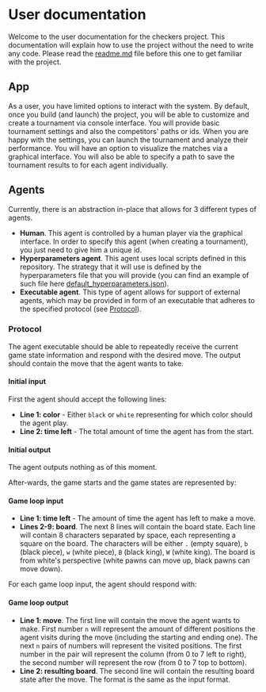# User documentation
Welcome to the user documentation for the checkers project. This documentation will explain how to use the project without the need to write any code. Please read the [readme.md](../readme.md) file before this one
to get familiar with the project.

## App
As a user, you have limited options to interact with the system. By default, once you build (and launch) the project, you will
be able to customize and create a tournament via console interface. You will provide basic tournament settings and also the competitors' paths or ids.
When you are happy with the settings, you can launch the tournament and analyze their performance.
You will have an option to visualize the matches via a graphical interface. You will also be able to specify a path to save the tournament results to for each agent individually.

## Agents
Currently, there is an abstraction in-place that allows for 3 different types of agents.
- **Human**. This agent is controlled by a human player via the graphical interface. In order to specify this agent (when creating a tournament), you just need to give him a unique id.
- **Hyperparameters agent**. This agent uses local scripts defined in this repository. The strategy that it will use is defined by the hyperparameters file that you will provide (you can find an example of such file here [default_hyperparameters.json](../data/default_hyperparameters.json)).
- **Executable agent**. This type of agent allows for support of external agents, which may be provided in form of an executable that adheres to the specified protocol (see [Protocol](#protocol)).

### Protocol
The agent executable should be able to repeatedly receive the current game state information and respond with the desired move.
The output should contain the move that the agent wants to take.

#### Initial input
First the agent should accept the following lines:
- **Line 1: color** - Either `black` or `white` representing for which color should the agent play.
- **Line 2: time left** - The total amount of time the agent has from the start.

#### Initial output
The agent outputs nothing as of this moment.

After-wards, the game starts and the game states are represented by:
#### Game loop input
- **Line 1: time left** - The amount of time the agent has left to make a move.
- **Lines 2-9: board**. The next 8 lines will contain the board state. Each line will contain 8 characters separated by space, each representing
a square on the board. The characters will be either `.` (empty square), `b` (black piece), `w` (white piece), `B` (black king), `W` (white king).
The board is from white's perspective (white pawns can move up, black pawns can move down).

For each game loop input, the agent should respond with:
#### Game loop output
- **Line 1: move**. The first line will contain the move the agent wants to make.
First number `n` will represent the amount of different positions the agent visits during the move (including the starting and ending one).
The next `n` pairs of numbers will represent the visited positions. The first number in the pair will represent the column (from 0 to 7 left to right), 
the second number will represent the row (from 0 to 7 top to bottom).
- **Line 2: resulting board**. The second line will contain the resulting board state after the move. The format is the same as the input format.
